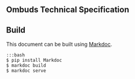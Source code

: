 ## Ombuds Technical Specification


## Build
This document can be built using [Markdoc](http://markdoc.org/).

    :::bash
    $ pip install Markdoc
    $ markdoc build
    $ markdoc serve

